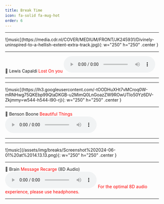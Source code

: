 ```yaml
---
title: Break Time
icon: fa-solid fa-mug-hot
order: 6
---
```


<hr>
![music](https://media.cdr.nl/COVER/MEDIUM/FRONT/JK245931/Divinely-uninspired-to-a-hellish-extent-extra-track.jpg){: w="250" h="250" .center }

<hr>

🎵 Lewis Capaldi <span style="color: #FF0000 !important;">Lost On you</span>
<audio controls>
  <source src="/assets/img/breaks/Lewis Capaldi - Lost On you.mp3" type="audio/mpeg">
  Your browser does not support the audio tag.
</audio>

<hr>

<hr>
![music](https://lh3.googleusercontent.com/-tOODHuXHt7vMCroq0W-mRNHwg75QKEbp99QtaDKGB-u2MimQ0LnGoazZW9ROwUTIo50Yz6DV-Zkjmmy=w544-h544-l90-rj){: w="250" h="250" .center }

<hr>

🎵 Benson Boone <span style="color: #FF0000 !important;">Beautiful Things</span>
<audio controls>
  <source src="/assets/img/breaks/Beautiful Things.mp3" type="audio/mpeg">
  Your browser does not support the audio tag.
</audio>

<hr>

<hr>
![music](/assets/img/breaks/Screenshot%202024-06-01%20at%2014.13.13.png){: w="250" h="250" .center }

<hr>

🎵 Brain <span style="color: #FF0000 !important;">Message Recarge </span> (8D Audio)
<audio controls>
  <source src="/assets/img/breaks/20 Minutes of Brain Massage (8D Audio).mp3" type="audio/mpeg">
  Your browser does not support the audio tag.
</audio>
<span style="color: #FF0000 !important;">For the optimal 8D audio experience, please use headphones.</span>
<hr>